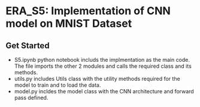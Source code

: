 # ERA_S5: Implementation of CNN model on MNIST Dataset

## Get Started
- S5.ipynb python notebook includs the implmentation as the main code. The file imports the other 2 modules and calls the required class and its methods.
- utils.py includes Utils class with the utility methods required for the model to train and to load the data.
- model.py incldes the model class with the CNN architecture and forward pass defined. 


